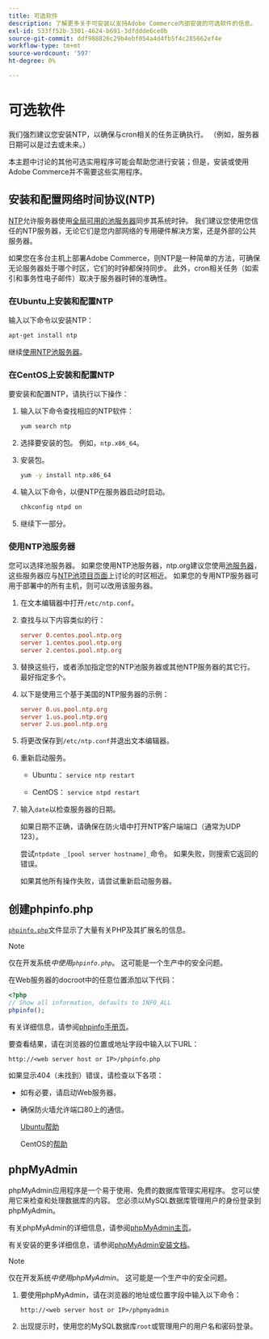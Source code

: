 ```yaml
---
title: 可选软件
description: 了解更多关于可安装以支持Adobe Commerce内部安装的可选软件的信息。
exl-id: 533ff52b-3301-4624-b691-3dfddde6ce0b
source-git-commit: ddf988826c29b4ebf054a4d4fb5f4c285662ef4e
workflow-type: tm+mt
source-wordcount: '597'
ht-degree: 0%

---
```


# 可选软件

我们强烈建议您安装NTP，以确保与cron相关的任务正确执行。 （例如，服务器日期可以是过去或未来。）

本主题中讨论的其他可选实用程序可能会帮助您进行安装；但是，安装或使用Adobe Commerce并不需要这些实用程序。

## 安装和配置网络时间协议(NTP)

[NTP](https://www.ntp.org/)允许服务器使用[全局可用的池服务器](https://www.ntppool.org/en/)同步其系统时钟。 我们建议您使用您信任的NTP服务器，无论它们是您内部网络的专用硬件解决方案，还是外部的公共服务器。

如果您在多台主机上部署Adobe Commerce，则NTP是一种简单的方法，可确保无论服务器处于哪个时区，它们的时钟都保持同步。 此外，cron相关任务（如索引和事务性电子邮件）取决于服务器时钟的准确性。

### 在Ubuntu上安装和配置NTP

输入以下命令以安装NTP：

```bash
apt-get install ntp
```

继续[使用NTP池服务器](#use-ntp-pool-servers)。

### 在CentOS上安装和配置NTP

要安装和配置NTP，请执行以下操作：

1. 输入以下命令查找相应的NTP软件：

   ```bash
   yum search ntp
   ```

1. 选择要安装的包。 例如，`ntp.x86_64`。

1. 安装包。

   ```bash
   yum -y install ntp.x86_64
   ```

1. 输入以下命令，以便NTP在服务器启动时启动。

   ```bash
   chkconfig ntpd on
   ```

1. 继续下一部分。

### 使用NTP池服务器

您可以选择池服务器。 如果您使用NTP池服务器，ntp.org建议您使用[池服务器](https://www.ntppool.org/en/)，这些服务器应与[NTP池项目页面](https://www.ntppool.org/en/use.html)上讨论的时区相近。 如果您的专用NTP服务器可用于部署中的所有主机，则可以改用该服务器。

1. 在文本编辑器中打开`/etc/ntp.conf`。

1. 查找与以下内容类似的行：

   ```conf
   server 0.centos.pool.ntp.org
   server 1.centos.pool.ntp.org
   server 2.centos.pool.ntp.org
   ```

1. 替换这些行，或者添加指定您的NTP池服务器或其他NTP服务器的其它行。 最好指定多个。

1. 以下是使用三个基于美国的NTP服务器的示例：

   ```conf
   server 0.us.pool.ntp.org
   server 1.us.pool.ntp.org
   server 2.us.pool.ntp.org
   ```

1. 将更改保存到`/etc/ntp.conf`并退出文本编辑器。

1. 重新启动服务。

   * Ubuntu： `service ntp restart`

   * CentOS： `service ntpd restart`

1. 输入`date`以检查服务器的日期。

   如果日期不正确，请确保在防火墙中打开NTP客户端端口（通常为UDP 123）。

   尝试`ntpdate _[pool server hostname]_`命令。 如果失败，则搜索它返回的错误。

   如果其他所有操作失败，请尝试重新启动服务器。

## 创建phpinfo.php

[`phpinfo.php`](https://www.php.net/manual/en/function.phpinfo.php)文件显示了大量有关PHP及其扩展名的信息。

>[!NOTE]
>
>仅在开发系统&#x200B;_中使用`phpinfo.php`_。 这可能是一个生产中的安全问题。

在Web服务器的docroot中的任意位置添加以下代码：

```php
<?php
// Show all information, defaults to INFO_ALL
phpinfo();
```

有关详细信息，请参阅[phpinfo手册页](https://www.php.net/manual/en/function.phpinfo.php)。

要查看结果，请在浏览器的位置或地址字段中输入以下URL：

```http
http://<web server host or IP>/phpinfo.php
```

如果显示404（未找到）错误，请检查以下各项：

* 如有必要，请启动Web服务器。
* 确保防火墙允许端口80上的通信。

  [Ubuntu帮助](https://help.ubuntu.com/community/UFW)

  CentOS的[帮助](https://wiki.centos.org/HowTos%282f%29Network%282f%29IPTables.html)

## phpMyAdmin

phpMyAdmin应用程序是一个易于使用、免费的数据库管理实用程序。 您可以使用它来检查和处理数据库的内容。 您必须以MySQL数据库管理用户的身份登录到phpMyAdmin。

有关phpMyAdmin的详细信息，请参阅[phpMyAdmin主页](https://www.phpmyadmin.net/)。

有关安装的更多详细信息，请参阅[phpMyAdmin安装文档](https://docs.phpmyadmin.net/en/latest/setup.html#quick-install)。

>[!NOTE]
>
>仅在开发系统&#x200B;_中使用phpMyAdmin_。 这可能是一个生产中的安全问题。

1. 要使用phpMyAdmin，请在浏览器的地址或位置字段中输入以下命令：

   ```http
   http://<web server host or IP>/phpmyadmin
   ```

1. 出现提示时，使用您的MySQL数据库`root`或管理用户的用户名和密码登录。
